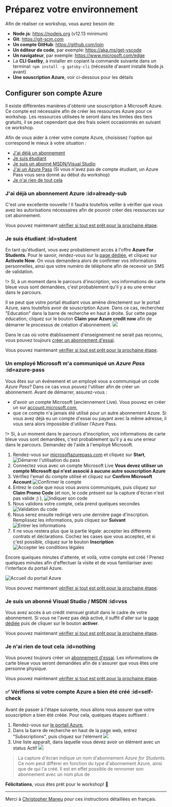 # Préparez votre environnement

Afin de réaliser ce workshop, vous aurez besoin de: 

- **Node.js**: https://nodejs.org (v12.13 minimum)
- **Git**: https://git-scm.com
- **Un compte GitHub**: https://github.com/join
- **Un éditeur de code**, par exemple: https://aka.ms/get-vscode
- **Un navigateur**, par exemple: https://www.microsoft.com/edge
- La **CLI Gastby**, à installer en copiant la commande suivante dans un terminal: `npm install -g gatsby-cli` (nécessite d'avant installé Node.js avant)
- **Une souscription Azure**, voir ci-dessous pour les détails

## Configurer son compte Azure

Il existe différentes manières d'obtenir une souscription à Microsoft Azure. 
Ce compte est nécessaire afin de créer les ressources Azure pour ce workshop.
Les ressources utilisées le seront dans les limites des tiers gratuits, il se peut cependant que des frais soient occasionnés en suivant ce workshop.

Afin de vous aider à créer votre compte Azure, choisissez l'option qui 
correspond le mieux à votre situation :

- [J'ai déjà un abonnement](#already-sub)
- [Je suis étudiant](#student)
- [Je suis un abonné MSDN/Visual Studio](#vss)
- [J'ai un Azure Pass](#azure-pass) (Si vous n'avez pas de compte étudiant, un Azure Pass vous sera donné au début du workshop)
- [Je n'ai rien de tout cela](#nothing)

### J'ai déjà un abonnement Azure :id=already-sub

C'est une excellente nouvelle ! Il faudra toutefois veiller à vérifier que vous avez les autorisations nécessaires
afin de pouvoir créer des ressources sur cet abonnement. 

Vous pouvez maintenant [vérifier si tout est prêt pour la prochaine étape](#self-check).

### Je suis étudiant :id=student

En tant qu'étudiant, vous avez probablement accès à l'offre **Azure For Students**.
Pour le savoir, rendez-vous sur la [page dédiée][azure-student], et cliquez sur **Activate Now**.
On vous demandera alors de confirmer vos informations personnelles, ainsi que votre numéro de téléphone afin de recevoir
un SMS de validation.

!> Si, à un moment dans le parcours d'inscription, vos informations de carte bleue vous sont demandées, c'est probablement qu'il y a eu une erreur dans le parcours.

Il se peut que votre portail étudiant vous amène directement sur le portail Azure, sans toutefois avoir de souscription
Azure. Dans ce cas, recherchez "Education" dans la barre de recherche en haut à droite. Sur cette page éducation,
cliquez sur le bouton **Claim your Azure credit now** afin de démarrer le processus de création d'abonnement.
![](assets/prerequisites/student-1.png)

Dans le cas où votre établissement d'enseignement ne serait pas reconnu, vous pouvez toujours 
[créer un abonnement d'essai](#nothing).

Vous pouvez maintenant [vérifier si tout est prêt pour la prochaine étape](#self-check).

### Un employé Microsoft m'a communiqué un _Azure Pass_ :id=azure-pass

Vous êtes sur un événement et un employé vous a communiqué un code _Azure Pass_? Dans ce cas
vous pouvez l'utiliser afin de créer un abonnement. Avant de démarrer, assurez-vous : 

- d'avoir un compte Microsoft (anciennement Live). Vous pouvez en créer un sur [account.microsoft.com](https://account.microsoft.com),
- que ce compte n'a jamais été utilisé pour un autre abonnement Azure. Si vous avez déjà eu un compte d'essai ou payant
avec la même adresse, il vous sera alors impossible d'utiliser l'Azure Pass.

!> Si, à un moment dans le parcours d'inscription, vos informations de carte bleue vous sont demandées, c'est probablement qu'il y a eu une erreur dans le parcours. Demandez de l'aide à l'employé Microsoft.

1. Rendez-vous sur [microsoftazurepass.com][azurepass] et cliquez sur **Start**,
![Démarrer l'utilisation du pass](assets/prerequisites/redeempass-1.jpg)
2. Connectez vous avec un compte Microsoft Live **Vous devez utiliser un compte Microsoft qui n'est associé à aucune
 autre souscription Azure**
3. Vérifiez l'email du compte utilisé et cliquez sur **Confirm Microsoft Account**
![Confirmer le compte](assets/prerequisites/redeempass-2.jpg)
4. Entrez le code que nous vous avons communiqués, puis cliquez sur **Claim Promo Code** (et non, le code présent sur la
 capture d'écran n'est pas valide ;) ),
![Indiquer son code](assets/prerequisites/redeempass-3.jpg)
5. Nous validons votre compte, cela prend quelques secondes
![Validation du code](assets/prerequisites/redeempass-4.jpg)
6. Nous serez ensuite redirigé vers une dernière page d'inscrption. Remplissez les informations, puis cliquez sur **Suivant**
![Entrer les informations](assets/prerequisites/redeempass-5.jpg)
7. Il ne vous restera plus que la partie légale: accepter les différents contrats et déclarations. Cochez les cases que 
vous acceptez, et si c'est possible, cliquez sur le bouton **Inscription**
![Accepter les conditions légales](assets/prerequisites/redeempass-6.jpg)

Encore quelques minutes d'attente, et voilà, votre compte est créé ! Prenez quelques minutes afin d'effectuer la 
visite et de vous familiariser avec l'interface du portail Azure.

![Accueil du portail Azure](assets/prerequisites/redeempass-7.jpg)

Vous pouvez maintenant [vérifier si tout est prêt pour la prochaine étape](#self-check).

### Je suis un abonné Visual Studio / MSDN :id=vss

Vous avez accès à un crédit mensuel gratuit dans le cadre de votre abonnement. Si vous ne l'avez pas déjà activé,
il suffit d'aller sur la [page dédiée](https://azure.microsoft.com/pricing/member-offers/credit-for-visual-studio-subscribers/?WT.mc_id=javascript-19816-yolasors)
puis de cliquer sur le bouton **activer**.

Vous pouvez maintenant [vérifier si tout est prêt pour la prochaine étape](#self-check).

### Je n'ai rien de tout cela :id=nothing

Vous pouvez toujours créer un [abonnement d'essai][azure-free-trial]. Les informations de carte bleue vous seront
demandées afin de s'assurer que vous êtes une personne physique.

Vous pouvez maintenant [vérifier si tout est prêt pour la prochaine étape](#self-check).

### ✅ Vérifions si votre compte Azure a bien été créé  :id=self-check

Avant de passer à l'étape suivante, nous allons nous assurer que votre souscription
a bien été créée. Pour cela, quelques étapes suffisent : 

1. Rendez-vous sur [le portail Azure][azure-portal],
2. Dans la barre de recherche en haut de la page web, entrez "Subscriptions", puis cliquez sur
l'élément ![](assets/prerequisites/check-01.png)
3. Une liste apparaît, dans laquelle vous devez avoir un élément avec un status Actif ![](assets/prerequisites/check-02.png)

>La capture d'écran indique un nom d'abonnement _Azure for Students_. Ce nom
>peut différer en fonction du type d'abonnement Azure, ainsi que de qui l'a créé.
>Il est en effet possible de rennomer son abonnement avec un nom plus de

**Félicitations**, vous êtes prêt pour le workshop! 🥳

[azurepass]: https://www.microsoftazurepass.com/?WT.mc_id=javascript-19816-yolasors
[azure-portal]: https://portal.azure.com/?feature.customportal=false&WT.mc_id=javascript-19816-yolasors
[azure-free-trial]: https://azure.microsoft.com/free/?WT.mc_id=javascript-19816-yolasors
[azure-student]: https://azure.microsoft.com/free/students/?WT.mc_id=javascript-19816-yolasors

---
Merci à [Christopher Maneu](https://twitter.com/cmaneu) pour ces instructions détaillées en français.
